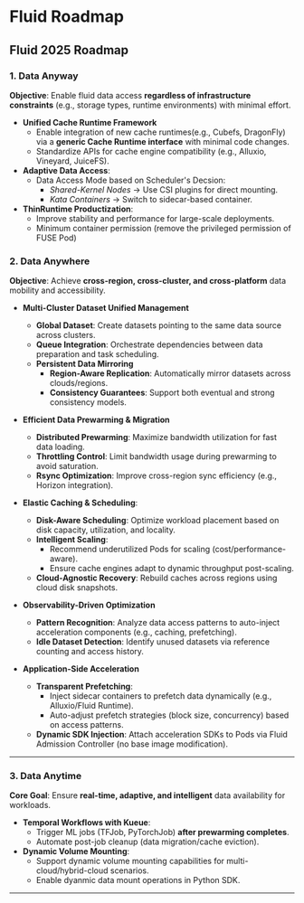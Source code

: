 # Fluid Roadmap

## Fluid 2025 Roadmap

### **1. Data Anyway**  
**Objective**: Enable fluid data access **regardless of infrastructure constraints** (e.g., storage types, runtime environments) with minimal effort.

- **Unified Cache Runtime Framework**  
  - Enable integration of new cache runtimes(e.g., Cubefs, DragonFly) via a **generic Cache Runtime interface** with minimal code changes.    
  - Standardize APIs for cache engine compatibility (e.g., Alluxio, Vineyard, JuiceFS).  
- **Adaptive Data Access**:  
  - Data Access Mode based on Scheduler's Decsion:  
    - *Shared-Kernel Nodes* → Use CSI plugins for direct mounting.  
    - *Kata Containers* → Switch to sidecar-based container. 
- **ThinRuntime Productization**:  
  - Improve stability and performance for large-scale deployments.  
  - Minimum container permission (remove the privileged permission of FUSE Pod)


### **2. Data Anywhere**  
**Objective**: Achieve **cross-region, cross-cluster, and cross-platform** data mobility and accessibility.  

- **Multi-Cluster Dataset Unified Management**  
  - **Global Dataset**: Create datasets pointing to the same data source across clusters.  
  - **Queue Integration**: Orchestrate dependencies between data preparation and task scheduling.  
  - **Persistent Data Mirroring**  
    - **Region-Aware Replication**: Automatically mirror datasets across clouds/regions.  
    - **Consistency Guarantees**: Support both eventual and strong consistency models.  

- **Efficient Data Prewarming & Migration**  
  - **Distributed Prewarming**: Maximize bandwidth utilization for fast data loading.  
  - **Throttling Control**: Limit bandwidth usage during prewarming to avoid saturation.  
  - **Rsync Optimization**: Improve cross-region sync efficiency (e.g., Horizon integration).  

- **Elastic Caching & Scheduling**:  
  - **Disk-Aware Scheduling**: Optimize workload placement based on disk capacity, utilization, and locality.  
  - **Intelligent Scaling**:  
    - Recommend underutilized Pods for scaling (cost/performance-aware).  
    - Ensure cache engines adapt to dynamic throughput post-scaling.  
  - **Cloud-Agnostic Recovery**: Rebuild caches across regions using cloud disk snapshots.  

- **Observability-Driven Optimization**  
  - **Pattern Recognition**: Analyze data access patterns to auto-inject acceleration components (e.g., caching, prefetching).  
  - **Idle Dataset Detection**: Identify unused datasets via reference counting and access history.  

- **Application-Side Acceleration**  
  - **Transparent Prefetching**:  
    - Inject sidecar containers to prefetch data dynamically (e.g., Alluxio/Fluid Runtime).  
    - Auto-adjust prefetch strategies (block size, concurrency) based on access patterns.  
  - **Dynamic SDK Injection**: Attach acceleration SDKs to Pods via Fluid Admission Controller (no base image modification).  

---

### **3. Data Anytime**  
**Core Goal**: Ensure **real-time, adaptive, and intelligent** data availability for workloads.  

- **Temporal Workflows with Kueue**:  
  - Trigger ML jobs (TFJob, PyTorchJob) **after prewarming completes**.  
  - Automate post-job cleanup (data migration/cache eviction).  
- **Dynamic Volume Mounting**:  
  - Support dynamic volume mounting capabilities for multi-cloud/hybrid-cloud scenarios.  
  - Enable dyanmic data mount operations in Python SDK. 

---
